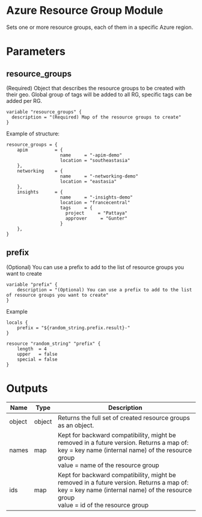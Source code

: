 # Azure Resource Group Module

Sets one or more resource groups, each of them in a specific Azure region.

# Parameters

## resource_groups

(Required) Object that describes the resource groups to be created with their geo.
Global group of tags will be added to all RG, specific tags can be added per RG.

```hcl
variable "resource_groups" {
  description = "(Required) Map of the resource groups to create"
}
```

Example of structure:

```hcl
resource_groups = {
    apim          = {
                    name     = "-apim-demo"
                    location = "southeastasia"
    },
    networking    = {
                    name     = "-networking-demo"
                    location = "eastasia"
    },
    insights      = {
                    name     = "-insights-demo"
                    location = "francecentral"
                    tags     = {
                      project     = "Pattaya"
                      approver     = "Gunter"
                    }
    },
}
```

## prefix

(Optional) You can use a prefix to add to the list of resource groups you want to create

```hcl
variable "prefix" {
    description = "(Optional) You can use a prefix to add to the list of resource groups you want to create"
}
```

Example

```hcl
locals {
    prefix = "${random_string.prefix.result}-"
}

resource "random_string" "prefix" {
    length  = 4
    upper   = false
    special = false
}
```

# Outputs

| Name   | Type   | Description                                                                                                                                                                                |
| ------ | ------ | ------------------------------------------------------------------------------------------------------------------------------------------------------------------------------------------ |
| object | object | Returns the full set of created resource groups as an object.                                                                                                                              |
| names  | map    | Kept for backward compatibility, might be removed in a future version. Returns a map of: <br> key = key name (internal name) of the resource group <br> value = name of the resource group |
| ids    | map    | Kept for backward compatibility, might be removed in a future version. Returns a map of: <br> key = key name (internal name) of the resource group <br> value = id of the resource group   |
